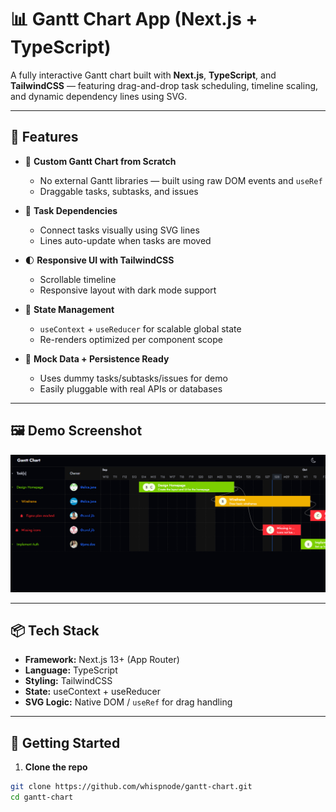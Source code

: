 # 📊 Gantt Chart App (Next.js + TypeScript)

A fully interactive Gantt chart built with **Next.js**, **TypeScript**, and **TailwindCSS** — featuring drag-and-drop task scheduling, timeline scaling, and dynamic dependency lines using SVG.

---

## 🚀 Features

- 🧱 **Custom Gantt Chart from Scratch**
  - No external Gantt libraries — built using raw DOM events and `useRef`
  - Draggable tasks, subtasks, and issues

- 🧩 **Task Dependencies**
  - Connect tasks visually using SVG lines
  - Lines auto-update when tasks are moved

- 🌓 **Responsive UI with TailwindCSS**
  - Scrollable timeline
  - Responsive layout with dark mode support

- 🧠 **State Management**
  - `useContext` + `useReducer` for scalable global state
  - Re-renders optimized per component scope

- 💾 **Mock Data + Persistence Ready**
  - Uses dummy tasks/subtasks/issues for demo
  - Easily pluggable with real APIs or databases

---

## 🖼️ Demo Screenshot

![Gantt Chart UI Screenshot](./public/screenshot.png) 

---

## 📦 Tech Stack

- **Framework:** Next.js 13+ (App Router)
- **Language:** TypeScript
- **Styling:** TailwindCSS
- **State:** useContext + useReducer
- **SVG Logic:** Native DOM / `useRef` for drag handling

---

## 🧪 Getting Started

1. **Clone the repo**
```bash
git clone https://github.com/whispnode/gantt-chart.git
cd gantt-chart

